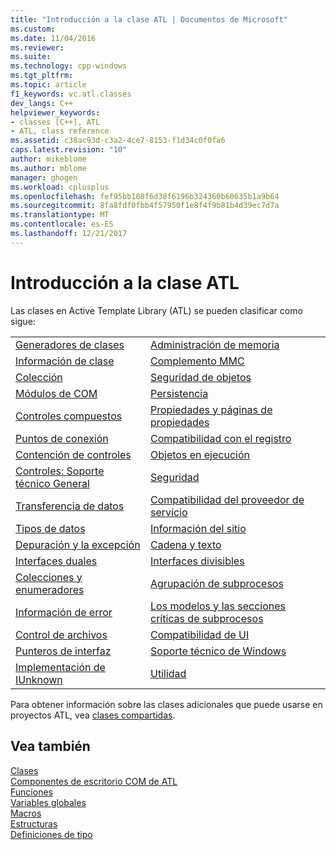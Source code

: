 ```yaml
---
title: "Introducción a la clase ATL | Documentos de Microsoft"
ms.custom: 
ms.date: 11/04/2016
ms.reviewer: 
ms.suite: 
ms.technology: cpp-windows
ms.tgt_pltfrm: 
ms.topic: article
f1_keywords: vc.atl.classes
dev_langs: C++
helpviewer_keywords:
- classes [C++], ATL
- ATL, class reference
ms.assetid: c38ac93d-c3a2-4ce7-8153-f1d34c0f0fa6
caps.latest.revision: "10"
author: mikeblome
ms.author: mblome
manager: ghogen
ms.workload: cplusplus
ms.openlocfilehash: fef95bb108f6d38f6196b324360b60635b1a9b64
ms.sourcegitcommit: 8fa8fdf0fbb4f57950f1e8f4f9b81b4d39ec7d7a
ms.translationtype: MT
ms.contentlocale: es-ES
ms.lasthandoff: 12/21/2017
---
```

# <a name="atl-class-overview"></a>Introducción a la clase ATL
Las clases en Active Template Library (ATL) se pueden clasificar como sigue:  
  
|||  
|-|-|  
|[Generadores de clases](../atl/class-factories-classes.md)|[Administración de memoria](../atl/memory-management-classes.md)|  
|[Información de clase](../atl/class-information-classes.md)|[Complemento MMC](../atl/mmc-snap-in-classes.md)|  
|[Colección](../atl/collection-classes.md)|[Seguridad de objetos](../atl/object-safety-classes.md)|  
|[Módulos de COM](../atl/com-modules-classes.md)|[Persistencia](../atl/persistence-classes.md)|  
|[Controles compuestos](../atl/composite-controls-classes.md)|[Propiedades y páginas de propiedades](../atl/properties-and-property-pages-classes.md)|  
|[Puntos de conexión](../atl/connection-points-classes.md)|[Compatibilidad con el registro](../atl/registry-support-classes.md)|  
|[Contención de controles](../atl/control-containment-classes.md)|[Objetos en ejecución](../atl/running-objects-classes.md)|  
|[Controles: Soporte técnico General](../atl/controls-general-support-classes.md)|[Seguridad](../atl/security-classes.md)|  
|[Transferencia de datos](../atl/data-transfer-classes.md)|[Compatibilidad del proveedor de servicio](../atl/service-provider-support-classes.md)|  
|[Tipos de datos](../atl/data-types-classes.md)|[Información del sitio](../atl/site-information-classes.md)|  
|[Depuración y la excepción](../atl/debugging-and-exceptions-classes.md)|[Cadena y texto](../atl/string-and-text-classes.md)|  
|[Interfaces duales](../atl/dual-interfaces-classes.md)|[Interfaces divisibles](../atl/tear-off-interfaces-classes.md)|  
|[Colecciones y enumeradores](../atl/enumerators-and-collections-classes.md)|[Agrupación de subprocesos](../atl/thread-pooling-classes.md)|  
|[Información de error](../atl/error-information-classes.md)|[Los modelos y las secciones críticas de subprocesos](../atl/threading-models-and-critical-sections-classes.md)|  
|[Control de archivos](../atl/file-handling-classes.md)|[Compatibilidad de UI](../atl/ui-support-classes.md)|  
|[Punteros de interfaz](../atl/interface-pointers-classes.md)|[Soporte técnico de Windows](../atl/windows-support-classes.md)|  
|[Implementación de IUnknown](../atl/iunknown-implementation-classes.md)|[Utilidad](../atl/utility-classes.md)|  
  
 Para obtener información sobre las clases adicionales que puede usarse en proyectos ATL, vea [clases compartidas](../atl-mfc-shared/atl-mfc-shared-classes.md).  
  
## <a name="see-also"></a>Vea también  
 [Clases](../atl/reference/atl-classes.md)   
 [Componentes de escritorio COM de ATL](../atl/atl-com-desktop-components.md)   
 [Funciones](../atl/reference/atl-functions.md)   
 [Variables globales](../atl/reference/atl-global-variables.md)   
 [Macros](../atl/reference/atl-macros.md)   
 [Estructuras](../atl/reference/atl-structures.md)   
 [Definiciones de tipo](../atl/reference/atl-typedefs.md)


